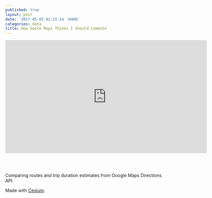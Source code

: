 ```yaml
---
published: true
layout: post
date: '2017-05-03 01:15:14 -0400'
categories: data
title: How Goole Maps Thinks I Should Commute
---
```

<iframe src="https://willgeary.github.io/MyCommute/" width="640" height="360" frameborder="0" webkitallowfullscreen mozallowfullscreen allowfullscreen></iframe>

<br><br>

Comparing routes and trip duration estimates from Google Maps Directions API.

Made with [Cesium](cesiumjs.org).
